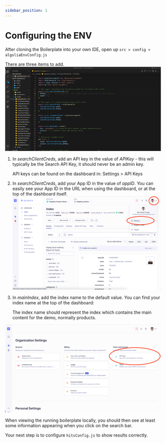 ```yaml
---
sidebar_position: 1
---
```


# Configuring the ENV

After cloning the Boilerplate into your own IDE, open up `src > config > algoliaEnvConfig.js`

There are three items to add.
![Image](./media/envconfig.gif)

1. In _searchClientCreds_, add an API key in the value of _APIKey_ - this will typically be the Search API Key, it should never be an admin key.

   API keys can be found on the dashboard in:
   Settings > API Keys

2. In _searchClientCreds_, add your App ID in the value of _appID_. You can easily see your App ID in the URL when using the dashboard, or at the top of the dashboard itself.
   ![Image](./media/env1.png)

3. In _mainIndex_, add the index name to the default value. You can find your index name at the top of the dashboard:

   The index name should represent the index which contains the main content for the demo, normally products.

![Image](./media/env2.png)

When viewing the running boilerplate locally, you should then see at least some information appearing when you click on the search bar.

Your next step is to configure `hitsConfig.js` to show results correctly.
